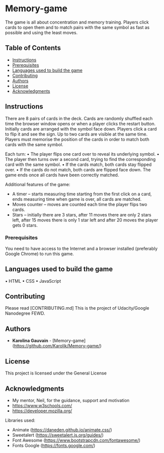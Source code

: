 # Memory-game

The game is all about concentration and memory training. Players click cards to open them and to match pairs with the same symbol as fast as possible and using the least moves.

## Table of Contents

* [Instructions](#instructions)
* [Prerequisites](#prerequisites)
* [Languages used to build the game](#languages-used-to-build-the-game)
* [Contributing](#contributing)
* [Authors](#authors)
* [License](#license)
* [Acknowledgments](#acknowledgments)

## Instructions

There are 8 pairs of cards in the deck. Cards are randomly shuffled each time the browser window opens or when a player clicks the restart button. Initially cards are arranged with the symbol face down. Players click a card to flip it and see the sign. Up to two cards are visible at the same time. Players must memorise the position of the cards in order to match both cards with the same symbol.
 
Each turn:
•	The player flips one card over to reveal its underlying symbol.
•	The player then turns over a second card, trying to find the corresponding card with the same symbol.
•	If the cards match, both cards stay flipped over.
•	If the cards do not match, both cards are flipped face down.
The game ends once all cards have been correctly matched.

Additional features of the game:
-	A timer – starts measuring time starting from the first click on a card, ends measuring time when game is over, all cards are matched.
-	Moves counter – moves are counted each time the player flips two cards.
-	Stars – initially there are 3 stars, after 11 moves there are only 2 stars left, after 15 moves there is only 1 star left and after 20 moves the player gets 0 stars.


### Prerequisites

You need to have access to the Internet and a browser installed (preferably Google Chrome) to run this game.


## Languages used to build the game

•	HTML
•	CSS
•	JavaScript

## Contributing

Please read [CONTRIBUTING.md]
This is the project of Udacity/Google Nanodegree FEWD.

## Authors

* **Karolina Gauvain**  - [Memory-game] (https://github.com/Karolik/Memory-game/)

## License

This project is licensed under the General License 

## Acknowledgments

* My mentor, Neil, for the guidance, support and motivation
* https://www.w3schools.com/
* https://developer.mozilla.org/

Libraries used:
* Animate (https://daneden.github.io/animate.css/)
* Sweetalert (https://sweetalert.js.org/guides/)
* Font Awesome (https://www.bootstrapcdn.com/fontawesome/)
* Fonts Google (https://fonts.google.com/)
